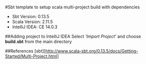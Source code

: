 #Sbt template to setup scala multi-project build with dependencies

* Sbt Version: 0.13.5
* Scala Version: 2.11.5
* IntelliJ IDEA: CE 14.0.3

##Adding project to IntelliJ IDEA
Select *'Import Project'* and choose **build.sbt** from the main directory

##References
[sbt][http://www.scala-sbt.org/0.13.5/docs/Getting-Started/Multi-Project.html]

